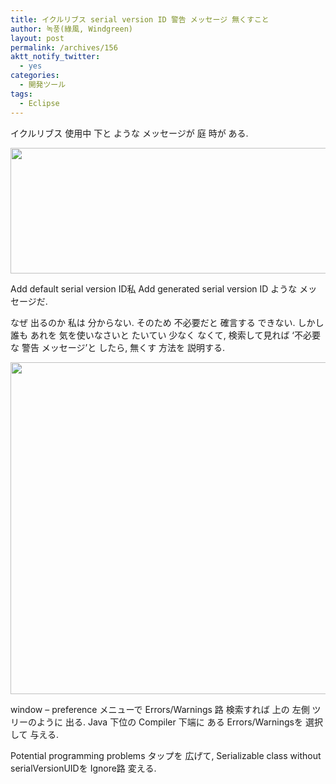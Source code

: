 ```yaml
---
title: イクルリブス serial version ID 警告 メッセージ 無くすこと
author: 녹풍(綠風, Windgreen)
layout: post
permalink: /archives/156
aktt_notify_twitter:
  - yes
categories:
  - 開発ツール
tags:
  - Eclipse
---
```

イクルリブス 使用中 下と ような メッセージが 庭 時が ある.

<img src="http://dl.dropboxusercontent.com/u/15546257/blog/mytory/old-images/1/cfile25.uf.114AEB474D4BC8812F0FF4.png" class="aligncenter" alt="" height="201" width="580" />

Add default serial version ID私 Add generated serial version ID ような メッセージだ.

なぜ 出るのか 私は 分からない. そのため 不必要だと 確言する できない. しかし 誰も あれを 気を使いなさいと たいてい 少なく なくて, 検索して見れば &#8216;不必要な 警告 メッセージ&#8217;と したら, 無くす 方法を 説明する.

<img src="http://dl.dropboxusercontent.com/u/15546257/blog/mytory/old-images/1/cfile29.uf.135489474D4BC8821F8DCE.png" class="aligncenter" alt="" height="531" width="580" />

window &#8211; preference メニューで Errors/Warnings 路 検索すれば 上の 左側 ツリーのように 出る. Java 下位の Compiler 下端に ある Errors/Warningsを 選択して 与える.

Potential programming problems タップを 広げて, Serializable class without serialVersionUIDを Ignore路 変える.